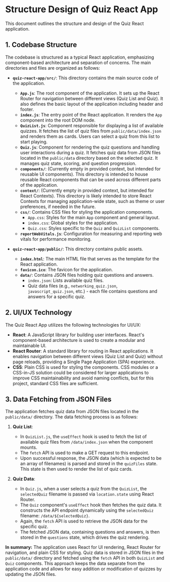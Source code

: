 # Structure Design of Quiz React App

This document outlines the structure and design of the Quiz React application.

## 1. Codebase Structure

The codebase is structured as a typical React application, emphasizing component-based architecture and separation of concerns. The main directories and files are organized as follows:

- **`quiz-react-app/src/`**: This directory contains the main source code of the application.
    - **`App.js`**:  The root component of the application. It sets up the React Router for navigation between different views (Quiz List and Quiz). It also defines the basic layout of the application including header and footer.
    - **`index.js`**: The entry point of the React application. It renders the `App` component into the root DOM node.
    - **`QuizList.js`**:  Component responsible for displaying a list of available quizzes. It fetches the list of quiz files from `public/data/index.json` and renders them as cards. Users can select a quiz from this list to start playing.
    - **`Quiz.js`**: Component for rendering the quiz questions and handling user interactions during a quiz. It fetches quiz data from JSON files located in the `public/data` directory based on the selected quiz. It manages quiz state, scoring, and question progression.
    - **`components/`**: (Currently empty in provided context, but intended for reusable UI components). This directory is intended to house reusable React components that can be used across different parts of the application.
    - **`context/`**: (Currently empty in provided context, but intended for React Contexts). This directory is likely intended to store React Contexts for managing application-wide state, such as theme or user preferences, if needed in the future.
    - **`css/`**: Contains CSS files for styling the application components.
        - `App.css`: Styles for the main `App` component and general layout.
        - `index.css`: Global styles for the application.
        - `Quiz.css`: Styles specific to the `Quiz` and `QuizList` components.
    - **`reportWebVitals.js`**:  Configuration for measuring and reporting web vitals for performance monitoring.

- **`quiz-react-app/public/`**: This directory contains public assets.
    - **`index.html`**: The main HTML file that serves as the template for the React application.
    - **`favicon.ico`**: The favicon for the application.
    - **`data/`**:  Contains JSON files holding quiz questions and answers.
        - `index.json`: Lists available quiz files.
        - Quiz data files (e.g., `networking_quiz.json`, `javascript_quiz.json`, etc.) - each file contains questions and answers for a specific quiz.

## 2. UI/UX Technology

The Quiz React App utilizes the following technologies for UI/UX:

- **React**:  A JavaScript library for building user interfaces. React's component-based architecture is used to create a modular and maintainable UI.
- **React Router**:  A standard library for routing in React applications. It enables navigation between different views (Quiz List and Quiz) without page reloads, providing a Single Page Application (SPA) experience.
- **CSS**:  Plain CSS is used for styling the components. CSS modules or a CSS-in-JS solution could be considered for larger applications to improve CSS maintainability and avoid naming conflicts, but for this project, standard CSS files are sufficient.

## 3. Data Fetching from JSON Files

The application fetches quiz data from JSON files located in the `public/data/` directory. The data fetching process is as follows:

1. **Quiz List**:
   - In `QuizList.js`, the `useEffect` hook is used to fetch the list of available quiz files from `/data/index.json` when the component mounts.
   - The `fetch` API is used to make a GET request to this endpoint.
   - Upon successful response, the JSON data (which is expected to be an array of filenames) is parsed and stored in the `quizFiles` state. This state is then used to render the list of quiz cards.

2. **Quiz Data**:
   - In `Quiz.js`, when a user selects a quiz from the `QuizList`, the `selectedQuiz` filename is passed via `location.state` using React Router.
   - The `Quiz` component's `useEffect` hook then fetches the quiz data. It constructs the API endpoint dynamically using the `selectedQuiz` filename: `/data/${selectedQuiz}`.
   - Again, the `fetch` API is used to retrieve the JSON data for the specific quiz.
   - The fetched JSON data, containing questions and answers, is then stored in the `questions` state, which drives the quiz rendering.

**In summary:** The application uses React for UI rendering, React Router for navigation, and plain CSS for styling. Quiz data is stored in JSON files in the `public/data/` directory and fetched using the `fetch` API in both `QuizList` and `Quiz` components. This approach keeps the data separate from the application code and allows for easy addition or modification of quizzes by updating the JSON files.